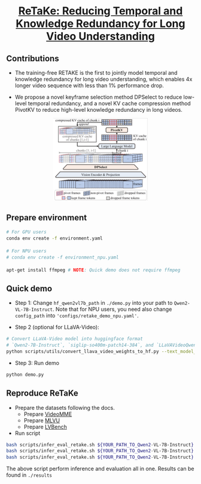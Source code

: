 <h1 align="center"> <a href=https://arxiv.org/abs/2412.20504>ReTaKe: Reducing Temporal and Knowledge Redundancy for Long Video Understanding</a></h2>

## Contributions

- The training-free RETAKE is the first to jointly model temporal and knowledge redundancy for long video understanding, which enables 4x longer video sequence with less than 1% performance drop.

- We propose a novel keyframe selection method DPSelect to reduce low-level temporal redundancy, and a novel KV cache compression method PivotKV to reduce high-level knowledge redundancy in long videos.

<p align="center">
<img src="misc/overview.png" width=50%/>
</p>

## Prepare environment
```bash
# For GPU users
conda env create -f environment.yaml

# For NPU users
# conda env create -f environment_npu.yaml

apt-get install ffmpeg # NOTE: Quick demo does not require ffmpeg
```

## Quick demo
- Step 1:
Change `hf_qwen2vl7b_path` in `./demo.py` into your path to `Qwen2-VL-7B-Instruct`. Note that for NPU users, you need also change `config_path` into `'configs/retake_demo_npu.yaml'`.

- Step 2 (optional for LLaVA-Video):
```bash
# Convert LLaVA-Video model into huggingface format
# `Qwen2-7B-Instruct`, `siglip-so400m-patch14-384`, and `LLaVAVideoQwen2_7B` are downloadable models from huggingface.
python scripts/utils/convert_llava_video_weights_to_hf.py --text_model_id /path_to/Qwen2-7B-Instruct --vision_model_id /path_to/siglip-so400m-patch14-384 --output_hub_path /path_to/llava-video-qwen2-7b-hf --old_state_dict_id /path_to/LLaVAVideoQwen2_7B
```

- Step 3:
Run demo
```bash
python demo.py
```

## Reproduce ReTaKe
- Prepare the datasets following the docs.
  - Prepare [VideoMME](docs/prepare_videomme.md)
  - Prepare [MLVU](docs/prepare_mlvu.md)
  - Prepare [LVBench](docs/prepare_lvbench.md)
- Run script
```bash
bash scripts/infer_eval_retake.sh ${YOUR_PATH_TO_Qwen2-VL-7B-Instruct} configs/qwen2_vl/retake_qwen2-vl_videomme.yaml 8
bash scripts/infer_eval_retake.sh ${YOUR_PATH_TO_Qwen2-VL-7B-Instruct} configs/qwen2_vl/retake_qwen2-vl_mlvu.yaml 8
bash scripts/infer_eval_retake.sh ${YOUR_PATH_TO_Qwen2-VL-7B-Instruct} configs/qwen2_vl/retake_qwen2-vl_lvbench.yaml 8
```
The above script perform inference and evaluation all in one. Results can be found in `./results`
